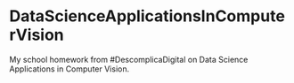 # DataScienceApplicationsInComputerVision
My school homework from #DescomplicaDigital on Data Science Applications in Computer Vision.
